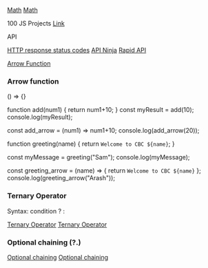 [Math](https://www.w3schools.com/jsref/jsref_obj_math.asp)
[Math](https://developer.mozilla.org/en-US/docs/Web/JavaScript/Reference/Global_Objects/Math)

100 JS Projects [Link](https://www.100jsprojects.com/projects)

API

[HTTP response status codes](https://developer.mozilla.org/en-US/docs/Web/HTTP/Status)
[API Ninja](https://api-ninjas.com/)
[Rapid API](https://rapidapi.com/)

[Arrow Function](https://www.w3schools.com/js/js_arrow_function.asp)

### Arrow function  
() => {}

function add(num1)
{
 return num1+10;
}
const myResult = add(10);
console.log(myResult);

const add_arrow = (num1) => num1+10;
console.log(add_arrow(20));

function greeting(name)
{
  return `Welcome to CBC ${name}`;
}

const myMessage = greeting("Sam");
console.log(myMessage);

const  greeting_arrow = (name) => { return  `Welcome to CBC ${name}` };
console.log(greeting_arrow("Arash"));

### Ternary Operator

Syntax: condition ? <expression if true> : <expression if false>

[Ternary Operator](https://www.w3schools.com/react/react_es6_ternary.asp)
[Ternary Operator](https://www.freecodecamp.org/news/the-ternary-operator-in-javascript/)

### Optional chaining (?.)
[Optional chaining](https://developer.mozilla.org/en-US/docs/Web/JavaScript/Reference/Operators/Optional_chaining)
[Optional chaining](https://www.freecodecamp.org/news/optional-chaining-javascript/)
